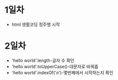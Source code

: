 
# 1일차 
- html 생활코딩 정주행 시작


# 2일차
- 'hello world'.length-글자 수 확인
- 'hello world'.toUpperCase()-대문자로 바꿔줌
- 'hello world'.indexOf('o')-몇번째에서 시작하는지 확인


